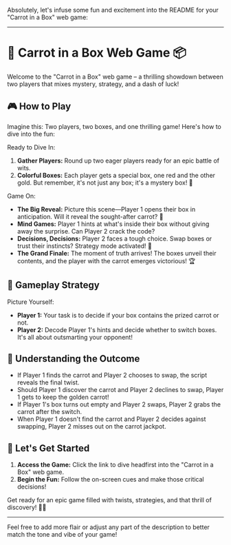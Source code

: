 Absolutely, let's infuse some fun and excitement into the README for your "Carrot in a Box" web game:

---

# 🥕 Carrot in a Box Web Game 📦

Welcome to the "Carrot in a Box" web game – a thrilling showdown between two players that mixes mystery, strategy, and a dash of luck!

## 🎮 How to Play

Imagine this: Two players, two boxes, and one thrilling game! Here's how to dive into the fun:

Ready to Dive In:
1. **Gather Players:** Round up two eager players ready for an epic battle of wits.
2. **Colorful Boxes:** Each player gets a special box, one red and the other gold. But remember, it's not just any box; it's a mystery box! 🎁

Game On:
- **The Big Reveal:** Picture this scene—Player 1 opens their box in anticipation. Will it reveal the sought-after carrot? 🥕
- **Mind Games:** Player 1 hints at what's inside their box without giving away the surprise. Can Player 2 crack the code?
- **Decisions, Decisions:** Player 2 faces a tough choice. Swap boxes or trust their instincts? Strategy mode activated! 🤔
- **The Grand Finale:** The moment of truth arrives! The boxes unveil their contents, and the player with the carrot emerges victorious! 🏆

## 🎯 Gameplay Strategy

Picture Yourself:
- **Player 1:** Your task is to decide if your box contains the prized carrot or not.
- **Player 2:** Decode Player 1's hints and decide whether to switch boxes. It's all about outsmarting your opponent!

## 🤔 Understanding the Outcome

- If Player 1 finds the carrot and Player 2 chooses to swap, the script reveals the final twist.
- Should Player 1 discover the carrot and Player 2 declines to swap, Player 1 gets to keep the golden carrot!
- If Player 1's box turns out empty and Player 2 swaps, Player 2 grabs the carrot after the switch.
- When Player 1 doesn't find the carrot and Player 2 decides against swapping, Player 2 misses out on the carrot jackpot.

## 🚀 Let's Get Started

1. **Access the Game:** Click the link to dive headfirst into the "Carrot in a Box" web game.
2. **Begin the Fun:** Follow the on-screen cues and make those critical decisions!

Get ready for an epic game filled with twists, strategies, and that thrill of discovery! 🎉🥕

---

Feel free to add more flair or adjust any part of the description to better match the tone and vibe of your game!
